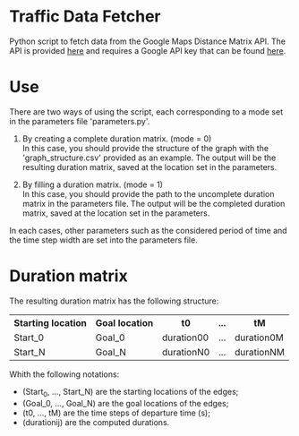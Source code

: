 # Traffic Data Fetcher

Python script to fetch data from the Google Maps Distance Matrix API.
The API is provided <a href="https://developers.google.com/maps/documentation/distance-matrix/">here</a> and requires a Google API key that can be found <a href="https://developers.google.com/maps/documentation/embed/get-api-key">here</a>.

# Use

There are two ways of using the script, each corresponding to a mode set in the parameters file 'parameters.py'.

1. By creating a complete duration matrix. (mode = 0)<br>
In this case, you should provide the structure of the graph with the 'graph_structure.csv' provided as an example. The output will be the resulting duration matrix, saved at the location set in the parameters.

2. By filling a duration matrix. (mode = 1)<br>
In this case, you should provide the path to the uncomplete duration matrix in the parameters file. The output will be the completed duration matrix, saved at the location set in the parameters.

In each cases, other parameters such as the considered period of time and the time step width are set into the parameters file.

# Duration matrix

The resulting duration matrix has the following structure:

<table style="width:100%">
  <tr>
    <th>Starting location</th>
    <th>Goal location</th> 
    <th>t0</th>
    <th>...</th>
    <th>tM</th>
  </tr>
  <tr>
    <td>Start_0</td>
    <td>Goal_0</td>
    <td>duration00</td>
    <td>...</td>
    <td>duration0M</td>
  </tr>
  <tr>
    <td>Start_N</td>
    <td>Goal_N</td>
    <td>durationN0</td>
    <td>...</td>
    <td>durationNM</td>
  </tr>
</table>

Whith the following notations:
- (Start<sub>0</sub>, ..., Start_N) are the starting locations of the edges;
- (Goal_0, ..., Goal_N) are the goal locations of the edges;
- (t0, ..., tM) are the time steps of departure time (s);
- (durationij) are the computed durations.

